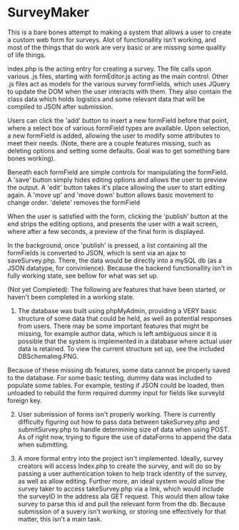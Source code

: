 # SurveyMaker

This is a bare bones attempt to making a system that allows a user to create a custom web form for surveys.
Alot of functionallity isn't working, and most of the things that do work are very basic or are missing some quality of life things.

index.php is the acting entry for creating a survey. The file calls upon various .js files, starting with formEditor.js acting as the main control.
Other .js files act as models for the various survey formFields, which uses JQuery to update the DOM when the user interacts with them. They also
contain the class data which holds logistics and some relevant data that will be compiled to JSON after submission.

Users can click the 'add' button to insert a new formField before that point, where a select box of various formField types are available. Upon selection,
a new formField is added, allowing the user to modify some attributes to meet their needs. (Note, there are a couple features missing, such as deleting options and setting some
defaults. Goal was to get something bare bones working).

Beneath each formField are simple controls for manipulating the formField. A 'save' button simply hides editing options and allows the user to preview the output. 
A 'edit' button takes it's place allowing the user to start editing again. A 'move up' and 'move down' button allows basic movement to change order. 'delete' removes the formField

When the user is satisfied with the form, clicking the 'publish' button at the end strips the editing options, and presents the user with a wait screen, where after a few seconds,
a preview of the final form is displayed.

In the background, once 'publish' is pressed, a list containing all the formFields is converted to JSON, which is sent via an ajax to saveSurvey.php. There,
the data would be directly into a mySQL db (as a JSON datatype, for convinience). Because the backend functionallity isn't in fully working state, see bellow for what was set up. 



(Not yet Completed): The following are features that have been started, or haven't been completed in a working state.

 1) The database was built using phpMyAdmin, providing a VERY basic structure of some data that could be held, as well as potential responses from users. There may be some important
 features that might be missing, for example author data, which is left ambiguous since it is possible that the system is implemented in a database where actual user data is retained. To view the current structure set up, see the included DBSchemaImg.PNG.
 
  Because of these missing db features, some data cannot be properly saved to the database. For some basic testing, dummy data was included to populate some tables.
  For example, testing if JSON could be loaded, then unloaded to rebuild the form required dummy input for fields like surveyId foreign key.
  
2) User submission of forms isn't properly working. There is currently difficulty figuring out how to pass data between takeSurvey.php and submitSurvey.php to handle determining size of data when using POST. As of right now, trying to figure the use of dataForms to append the data when submitting.

3) A more formal entry into the project isn't implemented. Ideally, survey creators will access Index.php to create the survey, and will do so by passing a user authentication token to help track identity of the survey, as well as allow editing. Further more, an ideal system would allow the survey taker to access takeSurvey.php via a link, which would include the surveyID in the address ala GET request. This would then allow take survey to parse this id and pull the relevant form from the db. Because submission of a suvery isn't working, or storing one effectively for that matter, this isn't a main task.
  
  
  
